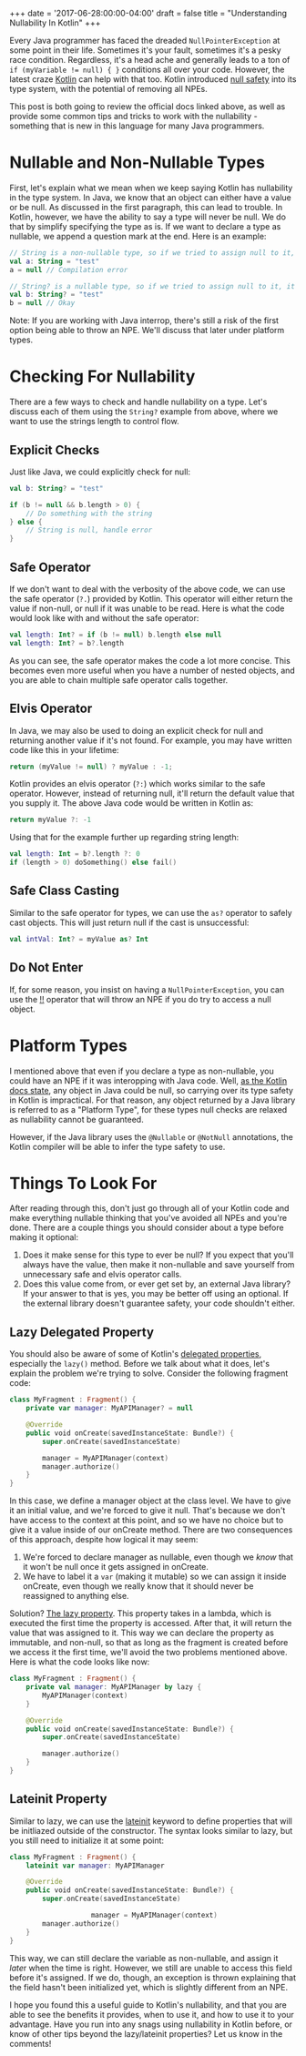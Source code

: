 +++
date = '2017-06-28:00:00-04:00'
draft = false
title = "Understanding Nullability In Kotlin"
+++

Every Java programmer has faced the dreaded `NullPointerException` at some point in their life. Sometimes it's your fault, sometimes it's a pesky race condition. Regardless, it's a head ache and generally leads to a ton of `if (myVariable != null) { }` conditions all over your code. However, the latest craze [Kotlin](https://kotlinlang.org) can help with that too. Kotlin introduced [null safety](https://kotlinlang.org/docs/reference/null-safety.html) into its type system, with the potential of removing all NPEs. 

This post is both going to review the official docs linked above, as well as provide some common tips and tricks to work with the nullability - something that is new in this language for many Java programmers.

<!--more-->

# Nullable and Non-Nullable Types

First, let's explain what we mean when we keep saying Kotlin has nullability in the type system. In Java, we know that an object can either have a value or be null. As discussed in the first paragraph, this can lead to trouble. In Kotlin, however, we have the ability to say a type will never be null. We do that by simplify specifying the type as is. If we want to declare a type as nullable, we append a question mark at the end. Here is an example:

```kotlin
// String is a non-nullable type, so if we tried to assign null to it, there would be a compilation error
val a: String = "test"
a = null // Compilation error

// String? is a nullable type, so if we tried to assign null to it, it would accept it
val b: String? = "test"
b = null // Okay
```

Note: If you are working with Java interrop, there's still a risk of the first option being able to throw an NPE. We'll discuss that later under platform types.

# Checking For Nullability

There are a few ways to check and handle nullability on a type. Let's discuss each of them using the `String?` example from above, where we want to use the strings length to control flow.

## Explicit Checks

Just like Java, we could explicitly check for null:

```kotlin
val b: String? = "test"

if (b != null && b.length > 0) {
    // Do something with the string
} else {
    // String is null, handle error
}
```

## Safe Operator

If we don't want to deal with the verbosity of the above code, we can use the safe operator (`?.`) provided by Kotlin. This operator will either return the value if non-null, or null if it was unable to be read. Here is what the code would look like with and without the safe operator:

```kotlin
val length: Int? = if (b != null) b.length else null
val length: Int? = b?.length
```

As you can see, the safe operator makes the code a lot more concise. This becomes even more useful when you have a number of nested objects, and you are able to chain multiple safe operator calls together.

## Elvis Operator

In Java, we may also be used to doing an explicit check for null and returning another value if it's not found. For example, you may have written code like this in your lifetime:

```java
return (myValue != null) ? myValue : -1;
```

Kotlin provides an elvis operator (`?:`) which works similar to the safe operator. However, instead of returning null, it'll return the default value that you supply it. The above Java code would be written in Kotlin as:

```kotlin
return myValue ?: -1
```

Using that for the example further up regarding string length:

```kotlin
val length: Int = b?.length ?: 0
if (length > 0) doSomething() else fail()
```

## Safe Class Casting

Similar to the safe operator for types, we can use the `as?` operator to safely cast objects. This will just return null if the cast is unsuccessful:

```kotlin
val intVal: Int? = myValue as? Int
```

## Do Not Enter

If, for some reason, you insist on having a `NullPointerException`, you can use the [!!](https://kotlinlang.org/docs/reference/null-safety.html#the--operator) operator that will throw an NPE if you do try to access a null object.

# Platform Types

I mentioned above that even if you declare a type as non-nullable, you could have an NPE if it was interopping with Java code. Well, [as the Kotlin docs state](https://kotlinlang.org/docs/reference/java-interop.html#null-safety-and-platform-types), any object in Java could be null, so carrying over its type safety in Kotlin is impractical. For that reason, any object returned by a Java library is referred to as a "Platform Type", for these types null checks are relaxed as nullability cannot be guaranteed.

However, if the Java library uses the `@Nullable` or `@NotNull` annotations, the Kotlin compiler will be able to infer the type safety to use.

# Things To Look For

After reading through this, don't just go through all of your Kotlin code and make everything nullable thinking that you've avoided all NPEs and you're done. There are a couple things you should consider about a type before making it optional:

1. Does it make sense for this type to ever be null? If you expect that you'll always have the value, then make it non-nullable and save yourself from unnecessary safe and elvis operator calls.
2. Does this value come from, or ever get set by, an external Java library? If your answer to that is yes, you may be better off using an optional. If the external library doesn't guarantee safety, your code shouldn't either.

## Lazy Delegated Property

You should also be aware of some of Kotlin's [delegated properties](https://kotlinlang.org/docs/reference/delegated-properties.html), especially the `lazy()` method. Before we talk about what it does, let's explain the problem we're trying to solve. Consider the following fragment code:

```kotlin
class MyFragment : Fragment() {
    private var manager: MyAPIManager? = null

    @Override
    public void onCreate(savedInstanceState: Bundle?) {
        super.onCreate(savedInstanceState)

        manager = MyAPIManager(context)
        manager.authorize()
    }
}
```

In this case, we define a manager object at the class level. We have to give it an initial value, and we're forced to give it null. That's because we don't have access to the context at this point, and so we have no choice but to give it a value inside of our onCreate method. There are two consequences of this approach, despite how logical it may seem:

1. We're forced to declare manager as nullable, even though we *know* that it won't be null once it gets assigned in onCreate.
2. We have to label it a `var` (making it mutable) so we can assign it inside onCreate, even though we really know that it should never be reassigned to anything else.

Solution? [The lazy property](https://kotlinlang.org/docs/reference/delegated-properties.html#lazy). This property takes in a lambda, which is executed the first time the property is accessed. After that, it will return the value that was assigned to it. This way we can declare the property as immutable, and non-null, so that as long as the fragment is created before we access it the first time, we'll avoid the two problems mentioned above. Here is what the code looks like now:

```kotlin
class MyFragment : Fragment() {
    private val manager: MyAPIManager by lazy {
        MyAPIManager(context)
    }

    @Override
    public void onCreate(savedInstanceState: Bundle?) {
        super.onCreate(savedInstanceState)

        manager.authorize()
    }
}
```

## Lateinit Property

Similar to lazy, we can use the [lateinit](https://kotlinlang.org/docs/reference/properties.html#late-initialized-properties) keyword to define properties that will be initliazed outside of the constructor. The syntax looks similar to lazy, but you still need to initialize it at some point:

```kotlin
class MyFragment : Fragment() {
    lateinit var manager: MyAPIManager

    @Override
    public void onCreate(savedInstanceState: Bundle?) {
        super.onCreate(savedInstanceState)

                    manager = MyAPIManager(context)
        manager.authorize()
    }
}
```

This way, we can still declare the variable as non-nullable, and assign it *late*r when the time is right. However, we still are unable to access this field before it's assigned. If we do, though, an exception is thrown explaining that the field hasn't been initialized yet, which is slightly different from an NPE.


I hope you found this a useful guide to Kotlin's nullability, and that you are able to see the benefits it provides, when to use it, and how to use it to your advantage. Have you run into any snags using nullability in Kotlin before, or know of other tips beyond the lazy/lateinit properties? Let us know in the comments!